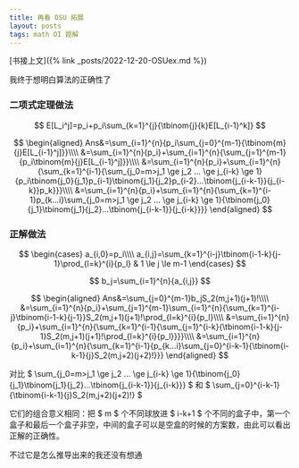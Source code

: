 ```yaml
---
title: 再看 OSU 拓展
layout: posts
tags: math OI 题解
---
```


[书接上文]({% link _posts/2022-12-20-OSUex.md %})

我终于想明白算法的正确性了

### 二项式定理做法
$$ E[L_i^j]=p_i+p_i\sum_{k=1}^{j}{\tbinom{j}{k}E[L_{i-1}^k]} $$

$$
\begin{aligned}
Ans&=\sum_{i=1}^{n}{p_i\sum_{j=0}^{m-1}{\tbinom{m}{j}E[L_{i-1}^j]}}\\\\
&=\sum_{i=1}^{n}{p_i}+\sum_{i=1}^{n}{\sum_{j=1}^{m-1}{p_i\tbinom{m}{j}E[L_{i-1}^j]}}\\\\
&=\sum_{i=1}^{n}{p_i}+\sum_{i=1}^{n}{\sum_{k=1}^{i-1}{\sum_{j_0=m>j_1 \ge j_2 ... \ge j_{i-k} \ge 1}{p_i\tbinom{j_0}{j_1}p_{i-1}\tbinom{j_1}{j_2}p_{i-2}...\tbinom{j_{i-k-1}}{j_{i-k}}p_k}}}\\\\
&=\sum_{i=1}^{n}{p_i}+\sum_{i=1}^{n}{\sum_{k=1}^{i-1}p_{k...i}\sum_{j_0=m>j_1 \ge j_2 ... \ge j_{i-k} \ge 1}{\tbinom{j_0}{j_1}\tbinom{j_1}{j_2}...\tbinom{j_{i-k-1}}{j_{i-k}}}}
\end{aligned}
$$

### 正解做法

$$
\begin{cases}
a_{i,0}=p_i\\\\
a_{i,j}=\sum_{k=1}^{i-j}\tbinom{i-1-k}{j-1}\prod_{l=k}^{i}{p_l} & 1 \le j \le m-1
\end{cases}
$$

$$ b_j=\sum_{i=1}^{n}{a_{i,j}} $$

$$
\begin{aligned}
Ans&=\sum_{j=0}^{m-1}b_jS_2(m,j+1)(j+1)!\\\\
&=\sum_{i=1}^{n}{p_i}+\sum_{j=1}^{m-1}\sum_{i=1}^{n}{\sum_{k=1}^{i-j}\tbinom{i-1-k}{j-1}}S_2(m,j+1)(j+1)!\prod_{l=k}^{i}{p_l}\\\\
&=\sum_{i=1}^{n}{p_i}+\sum_{i=1}^{n}{\sum_{k=1}^{i-1}{\sum_{j=1}^{i-k}{\tbinom{i-1-k}{j-1}S_2(m,j+1)(j+1)!\prod_{l=k}^{i}{p_l}}}}\\\\
&=\sum_{i=1}^{n}{p_i}+\sum_{i=1}^{n}{\sum_{k=1}^{i-1}{p_{k...i}\sum_{j=0}^{i-k-1}{\tbinom{i-k-1}{j}S_2(m,j+2)(j+2)!}}}
\end{aligned}
$$

对比 $ \sum_{j_0=m>j_1 \ge j_2 ... \ge j_{i-k} \ge 1}{\tbinom{j_0}{j_1}\tbinom{j_1}{j_2}...\tbinom{j_{i-k-1}}{j_{i-k}}} $ 和 $ \sum_{j=0}^{i-k-1}{\tbinom{i-k-1}{j}S_2(m,j+2)(j+2)!} $

它们的组合意义相同：把 $ m $ 个不同球放进 $ i-k+1 $ 个不同的盒子中，第一个盒子和最后一个盒子非空，中间的盒子可以是空盒的时候的方案数，由此可以看出正解的正确性。

不过它是怎么推导出来的我还没有想通
